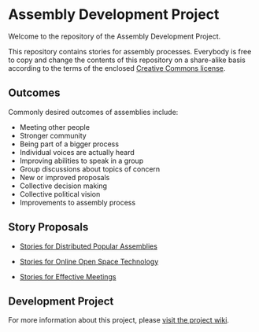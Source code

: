 # Assembly Development Project

Welcome to the repository of the Assembly Development Project.

This repository contains stories for assembly processes. Everybody is free to copy and change the contents of this repository on a share-alike basis according to the terms of the enclosed [Creative Commons license](LICENSE).

## Outcomes

Commonly desired outcomes of assemblies include:

* Meeting other people
* Stronger community
* Being part of a bigger process
* Individual voices are actually heard
* Improving abilities to speak in a group
* Group discussions about topics of concern
* New or improved proposals
* Collective decision making
* Collective political vision
* Improvements to assembly process


## Story Proposals

* [Stories for Distributed Popular Assemblies](./proposals/assembly-process/stories-for-distributed-popular-assemblies.md)
* [Stories for Online Open Space Technology](proposals/assembly-process/stories-for-online-open-space-technology.md)

* [Stories for Effective Meetings](proposals/effective-meetings/)

## Development Project

For more information about this project,  please [visit the project wiki](https://projects.appropriatesoftware.org/assembly/trac).

